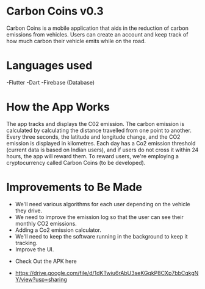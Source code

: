 # Carbon Coins v0.3

Carbon Coins is a mobile application that aids in the reduction of carbon emissions from vehicles. Users can create an account and keep track of how much carbon their vehicle emits while on the road.

# Languages used
-Flutter
-Dart
-Firebase (Database)

# How the App Works
The app tracks and displays the C02 emission. The carbon emission is calculated by calculating the distance travelled from one point to another. Every three seconds, the latitude and longitude change, and the CO2 emission is displayed in kilometres. Each day has a Co2 emission threshold (current data is based on Indian users), and if users do not cross it within 24 hours, the app will reward them. To reward users, we're employing a cryptocurrency called Carbon Coins (to be developed).

# Improvements to Be Made 
- We'll need various algorithms for each user depending on the vehicle they drive.
- We need to improve the emission log so that the user can see their monthly CO2 emissions.
- Adding a Co2 emission calculator.
- We'll need to keep the software running in the background to keep it tracking.
- Improve the UI.

* Check Out the APK here 
- https://drive.google.com/file/d/1dKTwiu6rAbU3seKGqkP8CXp7bbCqkgNY/view?usp=sharing
